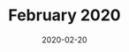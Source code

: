 ---
title:  "February 2020"
date:   2020-02-20
meetup_id: "268132917" 
meetup_url: "https://www.meetup.com/CocoaHeads-Montreal/events/268132917/"
speakers:
  - name: "Frank Courville"
    title: "How to Learn New Things"
    twitter: frankacy
  - name: "Anthony Plourde"
    title: "Localization Automation on iOS"
    twitter: anthony_plourde
    slides_url: "https://cocoaheadsmontreal.s3.amazonaws.com/2020-02-20/iOS Localization.pdf"
---